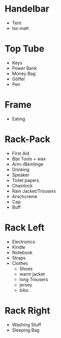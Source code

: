# Handelbar

- Tent
- Iso matt

# Top Tube

- Keys
- Power Bank
- Money Bag
- Göffel
- Pen

# Frame

- Eating

# Rack-Pack

- First Aid
- Bije Tools + wax
- Arm-/Beinlinge
- Drinking
- Speaker
- Toilet papers
- Chainlock
- Rain Jacket/Trousers
- Arschcreme
- Cap
- Buff

# Rack Left

- Electronics
- Kindle
- Notebook
- Straps
- Clothes
  - Shoes
  - warm jacket
  - long Trousers
  - jersey
  - bibs

# Rack Right

- Washing Stuff
- Sleeping Bag



